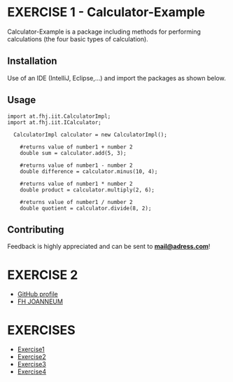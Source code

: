 # EXERCISE 1 - Calculator-Example

Calculator-Example is a package including methods for performing calculations (the four basic types of calculation).

## Installation
Use of an IDE (IntelliJ, Eclipse,...) and import the packages as shown below.

## Usage
```
import at.fhj.iit.CalculatorImpl;
import at.fhj.iit.ICalculator;

  CalculatorImpl calculator = new CalculatorImpl();
   
    #returns value of number1 + number 2
    double sum = calculator.add(5, 3);

    #returns value of number1 - number 2
    double difference = calculator.minus(10, 4);

    #returns value of number1 * number 2
    double product = calculator.multiply(2, 6);

    #returns value of number1 / number 2
    double quotient = calculator.divide(8, 2);

```


## Contributing

Feedback is highly appreciated and can be sent to **mail@adress.com**!


# EXERCISE 2
- [GitHub profile](https://github.com/rowanfox)
- [FH JOANNEUM](https://www.fh-joanneum.at)





# EXERCISES 
- [Exercise1](exercise1.md)
- [Exercise2](exercise2.md)
- [Exercise3](exercise3.md)
- [Exercise4](exercise4.md)




